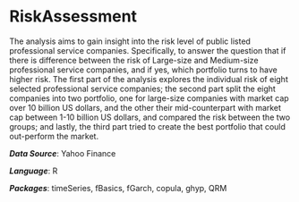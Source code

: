 # RiskAssessment

The analysis aims to gain insight into the risk level of public listed professional service companies. Specifically, to answer the question that if there is difference between the risk of Large-size and Medium-size professional service companies, and if yes, which portfolio turns to have higher risk. The first part of the analysis explores the individual risk of eight selected professional service companies; the second part split the eight companies into two portfolio, one for large-size companies with market cap over 10 billion US dollars, and the other their mid-counterpart with market cap between 1-10 billion US dollars, and compared the risk between the two groups; and lastly, the third part tried to create the best portfolio that could out-perform the market.

***Data Source***: Yahoo Finance

***Language***: R

***Packages***: timeSeries, fBasics, fGarch, copula, ghyp, QRM
